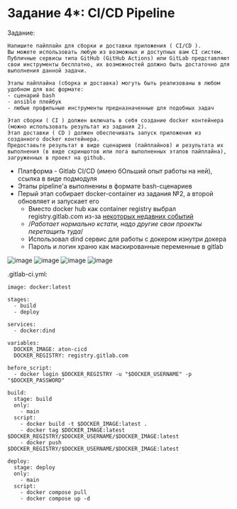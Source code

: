 # Задание 4*: CI/CD Pipeline

Задание:

```
Напишите пайплайн для сборки и доставки приложения ( CI/CD ).
Вы можете использовать любую из возможных и доступных вам CI систем.
Публичные сервисы типа GitHub (GitHub Actions) или GitLab представляют свои инструменты бесплатно, их возможностей должно быть достаточно для выполнения данной задачи.

Этапы пайплайна (сборка и доставка) могуть быть реализованы в любом удобном для вас формате:
- сценарий bash
- ansible плейбук
- любые профильные инструменты предназначенные для подобных задач

Этап сборки ( CI ) должен включать в себя создание docker контейнера (можно использовать результат из задания 2).
Этап доставки ( CD ) должен обеспечивать запуск приложения из созданного docker контейнера.
Предоставьте результат в виде сценариев (пайплайнов) и результата их выполнения (в виде скриншотов или лога выполненных этапов пайплайна), загруженных в проект на github.
```

- Платформа - Gitlab CI/CD (имею бОльший опыт работы на ней), ссылка в виде подмодуля
- Этапы pipeline'а выполнениы в формате bash-сценариев
- Перый этап собирает docker-container из задания №2, а второй обновляет и запускает его
  - Вместо docker hub как container registry выбрал registry.gitlab.com из-за [некоторых недавних событий](https://habr.com/ru/news/818177/)
  - /*Работает нормально кстати, надо другие свои проекты перетащить туда*/
  - Использовал dind сервис для работы с докером изнутри докера
  - Пароль и логин храню как маскированные переменные в gitlab
    
 
![image](https://github.com/tka4nik/aton-devops/assets/39916647/d6597d88-4675-4a87-b642-c1fd3a6fc9aa)
![image](https://github.com/tka4nik/aton-devops/assets/39916647/dc47a7e5-d5b1-4031-88f4-ce8ae0613035)
![image](https://github.com/tka4nik/aton-devops/assets/39916647/28630b0a-ba31-4062-980f-a8ba461d203d)
![image](https://github.com/tka4nik/aton-devops/assets/39916647/f06e9589-1591-4709-a101-f459506bb519)


.gitlab-ci.yml:
```
image: docker:latest

stages:
  - build
  - deploy

services:
  - docker:dind

variables:
  DOCKER_IMAGE: aton-cicd
  DOCKER_REGISTRY: registry.gitlab.com

before_script:
  - docker login $DOCKER_REGISTRY -u "$DOCKER_USERNAME" -p "$DOCKER_PASSWORD"

build:
  stage: build
  only:
    - main
  script:
    - docker build -t $DOCKER_IMAGE:latest .
    - docker tag $DOCKER_IMAGE:latest $DOCKER_REGISTRY/$DOCKER_USERNAME/$DOCKER_IMAGE:latest
    - docker push $DOCKER_REGISTRY/$DOCKER_USERNAME/$DOCKER_IMAGE:latest

deploy:
  stage: deploy
  only:
    - main
  script:
    - docker compose pull
    - docker compose up -d
```



